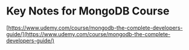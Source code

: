 # Key Notes for MongoDB Course

[https://www.udemy.com/course/mongodb-the-complete-developers-guide/](https://www.udemy.com/course/mongodb-the-complete-developers-guide/)

